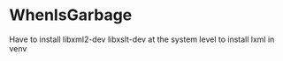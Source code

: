 WhenIsGarbage
=============

Have to install libxml2-dev libxslt-dev at the system level to install lxml in venv